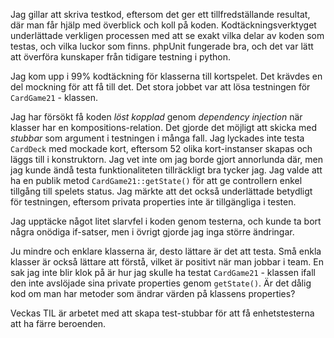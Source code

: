 Jag gillar att skriva testkod, eftersom det ger ett tillfredställande resultat, där man får hjälp med överblick och koll på koden.
Kodtäckningsverktyget underlättade verkligen processen med att se exakt vilka delar av koden som testas, och vilka luckor som finns. phpUnit fungerade bra, och det var lätt att överföra kunskaper från tidigare testning i python.

Jag kom upp i 99% kodtäckning för klasserna till kortspelet. Det krävdes en del mockning för att få till det. Det stora jobbet var att lösa testningen för `CardGame21` - klassen.

Jag har försökt få koden *löst kopplad* genom *dependency injection* när klasser har en kompositions-relation. Det gjorde det möjligt att skicka med *stubbar* som argument i testningen i många fall. Jag lyckades inte testa `CardDeck` med mockade kort, eftersom 52 olika kort-instanser skapas och läggs till i konstruktorn. Jag vet inte om jag borde gjort annorlunda där, men jag kunde ändå testa funktionaliteten tillräckligt bra tycker jag. Jag valde att ha en publik metod `CardGame21::getState()` för att ge controllern enkel tillgång till spelets status. Jag märkte att det också underlättade betydligt för testningen, eftersom privata properties inte är tillgängliga i testen.

Jag upptäcke något litet slarvfel i koden genom testerna, och kunde ta bort några onödiga if-satser, men i övrigt gjorde jag inga större ändringar.

Ju mindre och enklare klasserna är, desto lättare är det att testa. Små enkla klasser är också lättare att förstå, vilket är positivt när man jobbar i team.
En sak jag inte blir klok på är hur jag skulle ha testat `CardGame21` - klassen ifall den inte avslöjade sina private properties genom `getState()`. Är det dålig kod om man har metoder som ändrar värden på klassens properties?

Veckas TIL är arbetet med att skapa test-stubbar för att få enhetstesterna att ha färre beroenden.